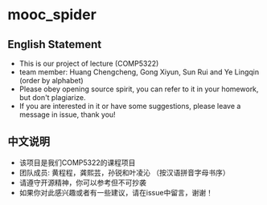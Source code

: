 # mooc_spider

## English Statement

* This is our project of lecture (COMP5322)
* team member: Huang Chengcheng, Gong Xiyun, Sun Rui and Ye Lingqin (order by alphabet)
* Please obey opening source spirit, you can refer to it in your homework, but don't plagiarize. 
* If you are interested in it or have some suggestions, please leave a message in issue, thank you!

## 中文说明

* 该项目是我们COMP5322的课程项目
* 团队成员: 黄程程，龚熙芸，孙锐和叶凌沁 （按汉语拼音字母书序）
* 请遵守开源精神，你可以参考但不可抄袭
* 如果你对此感兴趣或者有一些建议，请在issue中留言，谢谢！
